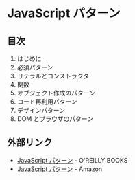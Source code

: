 # JavaScript パターン

## 目次

1. はじめに
2. 必須パターン
3. リテラルとコンストラクタ
4. 関数
5. オブジェクト作成のパターン
6. コード再利用パターン
7. デザインパターン
8. DOM とブラウザのパターン


## 外部リンク

- [JavaScript パターン](http://www.oreilly.co.jp/books/9784873114880/) - O'REILLY BOOKS
- [JavaScript パターン](http://www.amazon.co.jp/dp/4873114888) - Amazon

